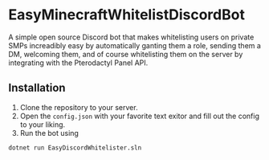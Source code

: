 
# EasyMinecraftWhitelistDiscordBot

A simple open source Discord bot that makes whitelisting users on private SMPs increadibly easy by automatically ganting them a role, sending them a DM, welcoming them, and of course whitelisting them on the server by integrating with the Pterodactyl Panel API. 

## Installation

1. Clone the repository to your server.
2. Open the `config.json` with your favorite text exitor and fill out the config to your liking.
3. Run the bot using 

```bash
dotnet run EasyDiscordWhitelister.sln 
```
    

